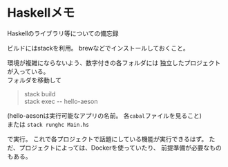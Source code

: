 # Haskellメモ
Haskellのライブラリ等についての備忘録

ビルドにはstackを利用。
brewなどでインストールしておくこと。

環境が複雑にならないよう、数字付きの各フォルダには
独立したプロジェクトが入っている。  
フォルダを移動して
> stack build  
> stack exec -- hello-aeson

(hello-aesonは実行可能なアプリの名前。
各`cabal`ファイルを見ること)  
または
`stack runghc Main.hs`

で実行。
これで各プロジェクトで話題にしている機能が実行できるはず。
ただ、プロジェクトによっては、Dockerを使っていたり、
前提準備が必要なものもある。
